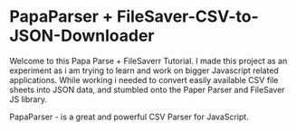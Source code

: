 # PapaParser + FileSaver-CSV-to-JSON-Downloader


Welcome to this Papa Parse + FileSaverr Tutorial. I made this project as an experiment as i am trying to learn and work on bigger Javascript related applications. While working i needed to convert easily available CSV file sheets into JSON data, and stumbled onto the Paper Parser and FileSaver JS library.

PapaParser - is a great and powerful CSV Parser for JavaScript.

